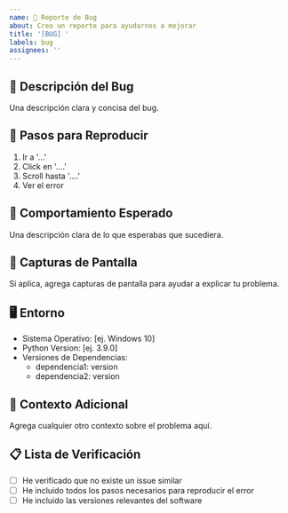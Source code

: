 ```yaml
---
name: 🐛 Reporte de Bug
about: Crea un reporte para ayudarnos a mejorar
title: '[BUG] '
labels: bug
assignees: ''
---
```


## 📝 Descripción del Bug
Una descripción clara y concisa del bug.

## 🔄 Pasos para Reproducir
1. Ir a '...'
2. Click en '....'
3. Scroll hasta '....'
4. Ver el error

## 🎯 Comportamiento Esperado
Una descripción clara de lo que esperabas que sucediera.

## 📸 Capturas de Pantalla
Si aplica, agrega capturas de pantalla para ayudar a explicar tu problema.

## 🖥️ Entorno
- Sistema Operativo: [ej. Windows 10]
- Python Version: [ej. 3.9.0]
- Versiones de Dependencias:
  - dependencia1: version
  - dependencia2: version

## 📱 Contexto Adicional
Agrega cualquier otro contexto sobre el problema aquí.

## 📋 Lista de Verificación
- [ ] He verificado que no existe un issue similar
- [ ] He incluido todos los pasos necesarios para reproducir el error
- [ ] He incluido las versiones relevantes del software 